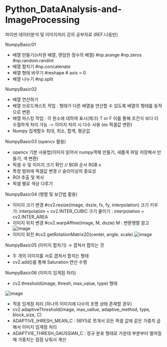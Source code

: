 # Python_DataAnalysis-and-ImageProcessing

파이썬 데이터분석 및 이미지처리 강의 공부자료 (REF.나동빈)

NumpyBasic01 
- 배열 만들기(n차원 배열, 랜덤한 정수의 배열)
#np.arange #np.zeros #np.random.randint
- 배열 합치기 #np.concatenate
- 배열 형태 바꾸기
#reshape # axis = 0
- 배열 나누기
#np.split

NumpyBasic02
- 배열 연산하기
- 배열 브로드캐스트 작업 : 형태가 다른 배열을 연산할 수 있도록 배열의 형태를 동적으로 변환
- 배열 마스킹 작업 : 각 원소에 대하여 표시(체크) T or F
이를 통해 조건식 보다 더 수월하게 처리 가능 -> 이미지 처리 시 다수 사용 (ex 픽셀값 변환)
- Numpy 집계함수
최대, 최소, 합계, 평균값

NumpyBasic03 (opencv 활용)
- opencv 기본 사용법(이미지 읽어서 numpy객체 만들기, 새롭게 파일 저장해서 만들기, 색 변환)
- 픽셀 수 및 이미지 크기 확인 // BGR 순서 RGB x
- 특정 범위에 픽셀값 변경 // 슬라이싱의 중요성
- ROI 추출 및 복사
- 픽셀 별로 색상 다루기

NumpyBasic04 (행렬 및 보간법 활용)
- 이미지 크기 변경 #cv2.resize(image, dszie, fx, fy, interpolation)
      크기 키우기: interpolation = cv2.INTER_CUBIC
      크기 줄이기 : interpolation = cv2.INTER_AREA
- 이미지 위치 변경 #cv2.warpAffine(image, M, dszie)
      M : 변환행렬 참고
![image](https://github.com/koojahyeob/Python_DataAnalysis-and-ImageProcessing/assets/70992152/8cc5ee34-bcb0-4b54-95eb-44b5de48c6c7)
- 이미지 회전 #cv2.getRotationMatrix2D(center, angle, scale)
![image](https://github.com/koojahyeob/Python_DataAnalysis-and-ImageProcessing/assets/70992152/e448c545-9d79-4788-8cbf-821f536259e8)

NumpyBasic05 (이미지 합치기) -> 겹쳐서 합치는 것
- 두 개의 이미지를 서로 겹쳐서 합치는 형태
- cv2.add()를 통해 Saturation 연산 수행

NumpyBasic06 (이미지 임계점 처리) 
- cv2.threshold(image, thresh, max_value, type) 형태

![image](https://github.com/koojahyeob/Python_DataAnalysis-and-ImageProcessing/assets/70992152/a5aeb0fa-d024-4261-9350-91974abfe9db)


- 적응 임계점 처리 (하나의 이미지에 다수의 조명 상태 존재할 경우)
- cv2.adaptiveThreshold(image, max_vallue, adaptive_method, type, block_size, C)
- ADAPTIVE_tHRESH_MEAN_C : 5BY5로 쪼개서 모든 픽셀 값에 같은 가중치 곱해서 이미지 임계점 처리
- ADAPTVIE_THRESH_GAUSSIAN_C : 정규 분포 형태로 가운데 부분부터 멀어질 때 가중치는 점점 낮춰서 계산

